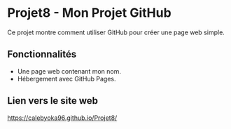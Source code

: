 # Projet8 - Mon Projet GitHub

Ce projet montre comment utiliser GitHub pour créer une page web simple. 

## Fonctionnalités
- Une page web contenant mon nom.
- Hébergement avec GitHub Pages.

## Lien vers le site web
https://calebyoka96.github.io/Projet8/
